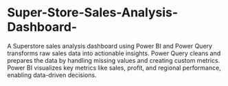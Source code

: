 # Super-Store-Sales-Analysis-Dashboard-
A Superstore sales analysis dashboard using Power BI and Power Query transforms raw sales data into actionable insights. Power Query cleans and prepares the data by handling missing values and creating custom metrics. Power BI visualizes key metrics like sales, profit, and regional performance, enabling data-driven decisions.
